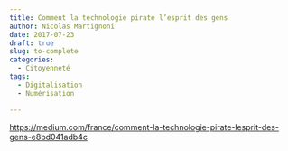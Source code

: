 ```yaml
---
title: Comment la technologie pirate l’esprit des gens
author: Nicolas Martignoni
date: 2017-07-23
draft: true
slug: to-complete
categories:
  - Citoyenneté
tags:
  - Digitalisation
  - Numérisation

---
```

https://medium.com/france/comment-la-technologie-pirate-lesprit-des-gens-e8bd041adb4c

<!--more-->
